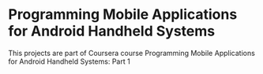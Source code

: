 <h1>Programming Mobile Applications for Android Handheld Systems</h1>

<p>This projects are part of Coursera course Programming Mobile Applications for Android Handheld Systems: Part 1</p>
